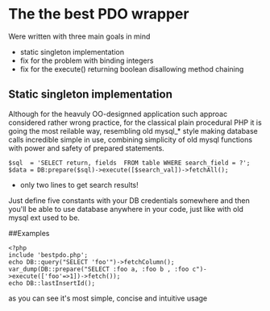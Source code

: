 The the best PDO wrapper
=================

Were written with three main goals in mind

- static singleton implementation
- fix for the problem with binding integers 
- fix for the execute() returning boolean disallowing method chaining

## Static singleton implementation

Although for the heavuly OO-designned application such approac considered rather wrong practice, for the classical plain procedural PHP it is going the most reilable way, resembling old mysql_* style making database calls  incredible simple in use, combining simplicity of old mysql functions with power and safety of prepared statements.

    $sql  = 'SELECT return, fields  FROM table WHERE search_field = ?';
    $data = DB:prepare($sql)->execute([$search_val])->fetchAll();

- only two lines to get search results!

Just define five constants with your DB credentials somewhere and then you'll be able to use database anywhere in your code, just like with old mysql ext used to be.


##Examples 

    <?php
    include 'bestpdo.php';
    echo DB::query("SELECT 'foo'")->fetchColumn();
    var_dump(DB::prepare("SELECT :foo a, :foo b , :foo c")->execute(['foo'=>1])->fetch());
    echo DB::lastInsertId();
    
as you can see it's most simple, concise and intuitive usage

